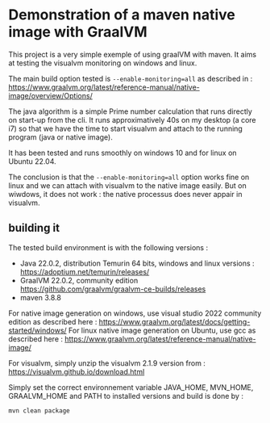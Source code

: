 # Demonstration of a maven native image with GraalVM

This project is a very simple exemple of using graalVM with maven.
It aims at testing the visualvm monitoring on windows and linux.

The main build option tested is `--enable-monitoring=all` as described in : https://www.graalvm.org/latest/reference-manual/native-image/overview/Options/

The java algorithm is a simple Prime number calculation that runs directly on start-up from the cli.
It runs approximatively 40s on my desktop (a core i7) so that we have the time to start visualvm and attach to the running program (java or native image).

It has been tested and runs smoothly on windows 10 and for linux on Ubuntu 22.04.

The conclusion is that the `--enable-monitoring=all` option works fine on linux and we can attach with visualvm to the native image easily.
But on wiwdows, it does not work : the native processus does never appair in visualvm.


## building it

The tested build environment is with the following versions : 

* Java 22.0.2, distribution Temurin 64 bits, windows and linux versions : https://adoptium.net/temurin/releases/
* GraalVM 22.0.2, community edition https://github.com/graalvm/graalvm-ce-builds/releases
* maven 3.8.8

For native image generation on windows, use visual studio 2022 community edition as described here : https://www.graalvm.org/latest/docs/getting-started/windows/
For linux native image generation on Ubuntu, use gcc as described here : https://www.graalvm.org/latest/reference-manual/native-image/

For visualvm, simply unzip the visualvm 2.1.9 version from : https://visualvm.github.io/download.html

Simply set the correct environnement variable JAVA_HOME, MVN_HOME, GRAALVM_HOME and PATH to installed versions and build is done by : 

`mvn clean package`
